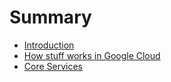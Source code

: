 # Summary

- [Introduction](./0000-Introduction.md)
- [How stuff works in Google Cloud](./0010-How_stuff_works_in_Google_Cloud.md)
- [Core Services](./0100-CoreServices_intro.md)

